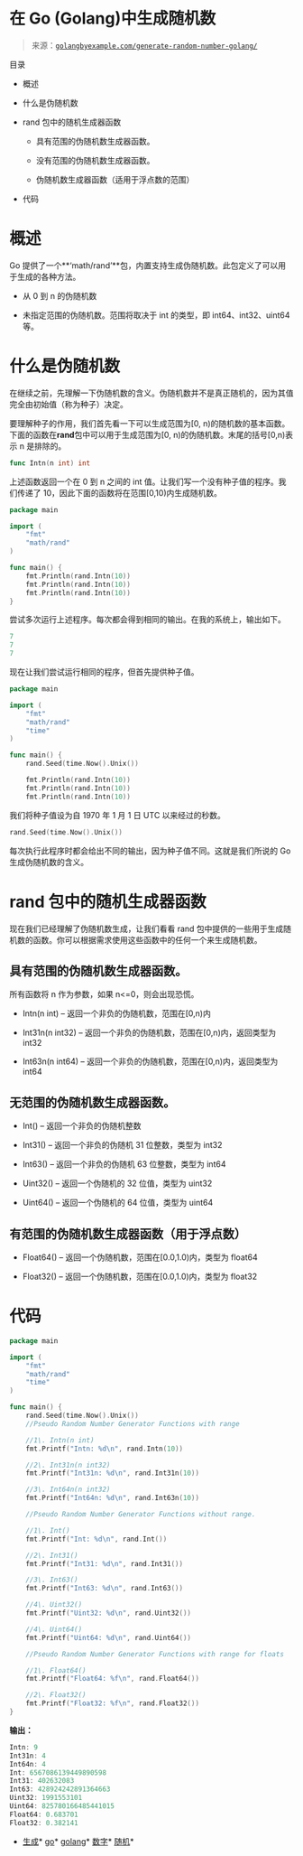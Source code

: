 <!--yml

类别：未分类

日期：2024-10-13 06:15:53

-->

# 在 Go (Golang)中生成随机数

> 来源：[`golangbyexample.com/generate-random-number-golang/`](https://golangbyexample.com/generate-random-number-golang/)

目录

+   概述

+   什么是伪随机数

+   rand 包中的随机生成器函数

    +   具有范围的伪随机数生成器函数。

    +   没有范围的伪随机数生成器函数。

    +   伪随机数生成器函数（适用于浮点数的范围）

+   代码

# **概述**

Go 提供了一个**‘math/rand’**包，内置支持生成伪随机数。此包定义了可以用于生成的各种方法。

+   从 0 到 n 的伪随机数

+   未指定范围的伪随机数。范围将取决于 int 的类型，即 int64、int32、uint64 等。

# **什么是伪随机数**

在继续之前，先理解一下伪随机数的含义。伪随机数并不是真正随机的，因为其值完全由初始值（称为种子）决定。

要理解种子的作用，我们首先看一下可以生成范围为[0, n)的随机数的基本函数。下面的函数在**rand**包中可以用于生成范围为[0, n)的伪随机数。末尾的括号[0,n)表示 n 是排除的。

```go
func Intn(n int) int
```

上述函数返回一个在 0 到 n 之间的 int 值。让我们写一个没有种子值的程序。我们传递了 10，因此下面的函数将在范围[0,10)内生成随机数。

```go
package main

import (
    "fmt"
    "math/rand"
)

func main() {
    fmt.Println(rand.Intn(10))
    fmt.Println(rand.Intn(10))
    fmt.Println(rand.Intn(10))
}
```

尝试多次运行上述程序。每次都会得到相同的输出。在我的系统上，输出如下。

```go
7
7
7
```

现在让我们尝试运行相同的程序，但首先提供种子值。

```go
package main

import (
    "fmt"
    "math/rand"
    "time"
)

func main() {
    rand.Seed(time.Now().Unix())

    fmt.Println(rand.Intn(10))
    fmt.Println(rand.Intn(10))
    fmt.Println(rand.Intn(10))
```

我们将种子值设为自 1970 年 1 月 1 日 UTC 以来经过的秒数。

```go
rand.Seed(time.Now().Unix())
```

每次执行此程序时都会给出不同的输出，因为种子值不同。这就是我们所说的 Go 生成伪随机数的含义。

# **rand 包中的随机生成器函数**

现在我们已经理解了伪随机数生成，让我们看看 rand 包中提供的一些用于生成随机数的函数。你可以根据需求使用这些函数中的任何一个来生成随机数。

## **具有范围的伪随机数生成器函数**。

所有函数将 n 作为参数，如果 n<=0，则会出现恐慌。

+   Intn(n int) – 返回一个非负的伪随机数，范围在[0,n)内

+   Int31n(n int32) – 返回一个非负的伪随机数，范围在[0,n)内，返回类型为 int32

+   Int63n(n int64) – 返回一个非负的伪随机数，范围在[0,n)内，返回类型为 int64

## **无范围的伪随机数生成器函数。**

+   Int() – 返回一个非负的伪随机整数

+   Int31() – 返回一个非负的伪随机 31 位整数，类型为 int32

+   Int63() – 返回一个非负的伪随机 63 位整数，类型为 int64

+   Uint32() – 返回一个伪随机的 32 位值，类型为 uint32

+   Uint64() – 返回一个伪随机的 64 位值，类型为 uint64

## **有范围的伪随机数生成器函数（用于浮点数）**

+   Float64() – 返回一个伪随机数，范围在[0.0,1.0)内，类型为 float64

+   Float32() – 返回一个伪随机数，范围在[0.0,1.0)内，类型为 float32

# **代码**

```go
package main

import (
    "fmt"
    "math/rand"
    "time"
)

func main() {
    rand.Seed(time.Now().Unix())
    //Pseudo Random Number Generator Functions with range

    //1\. Intn(n int)
    fmt.Printf("Intn: %d\n", rand.Intn(10))

    //2\. Int31n(n int32)
    fmt.Printf("Int31n: %d\n", rand.Int31n(10))

    //3\. Int64n(n int32)
    fmt.Printf("Int64n: %d\n", rand.Int63n(10))

    //Pseudo Random Number Generator Functions without range.

    //1\. Int()
    fmt.Printf("Int: %d\n", rand.Int())

    //2\. Int31()
    fmt.Printf("Int31: %d\n", rand.Int31())

    //3\. Int63()
    fmt.Printf("Int63: %d\n", rand.Int63())

    //4\. Uint32()
    fmt.Printf("Uint32: %d\n", rand.Uint32())

    //4\. Uint64()
    fmt.Printf("Uint64: %d\n", rand.Uint64())

    //Pseudo Random Number Generator Functions with range for floats

    //1\. Float64()
    fmt.Printf("Float64: %f\n", rand.Float64())

    //2\. Float32()
    fmt.Printf("Float32: %f\n", rand.Float32())
}
```

**输出：**

```go
Intn: 9
Int31n: 4
Int64n: 4
Int: 6567086139449890598
Int31: 402632083
Int63: 428924242891364663
Uint32: 1991553101
Uint64: 825780166485441015
Float64: 0.683701
Float32: 0.382141
```

+   [生成](https://golangbyexample.com/tag/generate/)*   [go](https://golangbyexample.com/tag/go/)*   [golang](https://golangbyexample.com/tag/golang/)*   [数字](https://golangbyexample.com/tag/numbers/)*   [随机](https://golangbyexample.com/tag/random/)*
